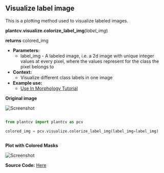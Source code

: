 ## Visualize label image

This is a plotting method used to visualize labeled images.

**plantcv.visualize.colorize_label_img**(*label_img*)

**returns** colored_img

- **Parameters:**
    - label_img - A labeled image, i.e. a 2d image with unique integer values at every pixel, where the values represent for the class the pixel belongs to
- **Context:**
    - Visualize different class labels in one image
- **Example use:**
    - [Use In Morphology Tutorial](tutorials/morphology_tutorial.md)

**Original image**

![Screenshot](img/tutorial_images/machine_learning/color_image.jpg)

```python

from plantcv import plantcv as pcv

colored_img = pcv.visualize.colorize_label_img(label_img=label_img)
                                       
```

**Plot with Colored Masks**

![Screenshot](img/documentation_images/colorize_masks/colored_classes.jpg)

**Source Code:** [Here](https://github.com/danforthcenter/plantcv/blob/master/plantcv/plantcv/visualize/colorize_label_img.py)
